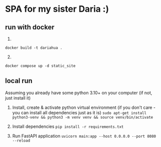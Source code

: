 # SPA for my sister Daria :)

## run with docker

1. 
`docker build -t dariahua .`

2.
`docker compose up -d static_site`

## local run
Assuming you already have some python 3.10+ on your computer (if not, just install it)

1. Install, create & activate python virtual environment (if you don't care - you can install all dependencies just as it is)
`
sudo apt-get install python3-venv && python3 -m venv venv && source venv/bin/activate
`

2. Install dependencies
`
pip install -r requirements.txt
`

3. Run FastAPI application
`
uvicorn main:app --host 0.0.0.0 --port 8080 --reload
`

